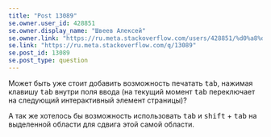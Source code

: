 ```yaml
---
title: "Post 13089"
se.owner.user_id: 428851
se.owner.display_name: "Швеев Алексей"
se.owner.link: "https://ru.meta.stackoverflow.com/users/428851/%d0%a8%d0%b2%d0%b5%d0%b5%d0%b2-%d0%90%d0%bb%d0%b5%d0%ba%d1%81%d0%b5%d0%b9"
se.link: "https://ru.meta.stackoverflow.com/q/13089"
se.post_id: 13089
se.post_type: question
---
```

<p>Может быть уже стоит добавить возможность печатать <kbd>tab</kbd>, нажимая клавишу <kbd>tab</kbd> внутри поля ввода (на текущий момент <kbd>tab</kbd> переключает на следующий интерактивный элемент страницы)?</p>
<p>А так же хотелось бы возможность использовать <kbd>tab</kbd> и <kbd>shift</kbd> + <kbd>tab</kbd> на выделенной области для сдвига этой самой области.</p>

